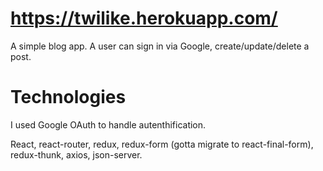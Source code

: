 # https://twilike.herokuapp.com/

A simple blog app. A user can sign in via Google, create/update/delete a post.

# Technologies

I used Google OAuth to handle autenthification. 

React, react-router, redux, redux-form (gotta migrate to react-final-form), redux-thunk, axios, json-server. 
